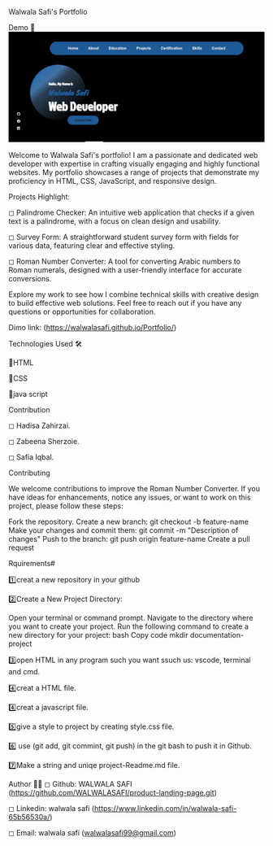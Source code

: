 Walwala Safi's Portfolio


Demo 📸
![image](images/SharedScreenshot.jpg)



Welcome to Walwala Safi's portfolio! I am a passionate and dedicated web developer with expertise in crafting visually engaging and highly functional websites. My portfolio showcases a range of projects that demonstrate my proficiency in HTML, CSS, JavaScript, and responsive design.

Projects Highlight:

◻ Palindrome Checker: An intuitive web application that checks if a given text is a palindrome, with a focus on clean design and usability.


◻ Survey Form: A straightforward student survey form with fields for various data, featuring clear and effective styling.


◻ Roman Number Converter: A tool for converting Arabic numbers to Roman numerals, designed with a user-friendly interface for accurate conversions.


Explore my work to see how I combine technical skills with creative design to build effective web solutions. Feel free to reach out if you have any questions or opportunities for collaboration.


Dimo link: (https://walwalasafi.github.io/Portfolio/)



Technologies Used 🛠️


🔹HTML

🔹CSS

🔹java script


Contribution



◻ Hadisa Zahirzai.


◻ Zabeena Sherzoie.


◻ Safia Iqbal.



Contributing


We welcome contributions to improve the Roman Number Converter. If you have ideas for enhancements, notice any issues, or want to work on this project, please follow these steps:

Fork the repository.
Create a new branch: git checkout -b feature-name
Make your changes and commit them: git commit -m "Description of changes"
Push to the branch: git push origin feature-name
Create a pull request

Rquirements# 



1️⃣creat a new repository in your github

2️⃣Create a New Project Directory:

Open your terminal or command prompt. Navigate to the directory where you want to create your project. Run the following command to create a new directory for your project: bash Copy code mkdir documentation-project

3️⃣open HTML in any program such you want ssuch us: vscode, terminal and cmd.

4️⃣creat a  HTML file.

4️⃣creat a  javascript file.

5️⃣give a style to project by creating style.css file. 

6️⃣ use (git add, git commint, git push) in the git bash to push it in Github.

7️⃣Make a string and uniqe project-Readme.md file.


Author 🔵✅
◻ Github: WALWALA SAFI (https://github.com/WALWALASAFI/product-landing-page.git)

◻ Linkedin:  walwala safi (https://www.linkedin.com/in/walwala-safi-65b56530a/)

◻ Email: walwala safi (walwalasafi99@gmail.com)




